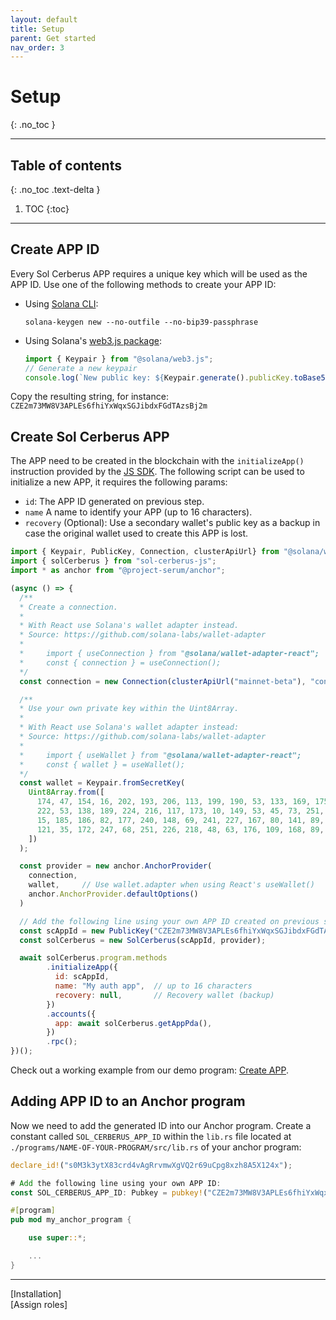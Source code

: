 ```yaml
---
layout: default
title: Setup
parent: Get started
nav_order: 3
---
```


# Setup
{: .no_toc }

---


## Table of contents
{: .no_toc .text-delta }

1. TOC
{:toc}

---

## Create APP ID

Every Sol Cerberus APP requires a unique key which will be used as the APP ID. 
Use one of the following methods to create your APP ID:

- Using [Solana CLI]:

  ```shell
  solana-keygen new --no-outfile --no-bip39-passphrase
  ```
- Using Solana's [web3.js package]:

  ```js
  import { Keypair } from "@solana/web3.js";
  // Generate a new keypair
  console.log(`New public key: ${Keypair.generate().publicKey.toBase58()}`);
  ```
Copy the resulting string, for instance: `CZE2m73MW8V3APLEs6fhiYxWqxSGJibdxFGdTAzsBj2m`

## Create Sol Cerberus APP
The APP need to be created in the blockchain with the `initializeApp()` instruction provided by the [JS SDK]. The following script can be used to initialize a new APP, it requires the following params:

- `id`: The APP ID generated on previous step.
- `name` A name to identify your APP (up to 16 characters).
- `recovery` (Optional): Use a secondary wallet's public key as a backup in case the original wallet used to create this APP is lost.

```js
import { Keypair, PublicKey, Connection, clusterApiUrl} from "@solana/web3.js";
import { solCerberus } from "sol-cerberus-js";
import * as anchor from "@project-serum/anchor";

(async () => {
  /**
  * Create a connection.
  * 
  * With React use Solana's wallet adapter instead.
  * Source: https://github.com/solana-labs/wallet-adapter
  * 
  *     import { useConnection } from "@solana/wallet-adapter-react";
  *     const { connection } = useConnection();
  */
  const connection = new Connection(clusterApiUrl("mainnet-beta"), "confirmed");

  /**
  * Use your own private key within the Uint8Array.
  * 
  * With React use Solana's wallet adapter instead:
  * Source: https://github.com/solana-labs/wallet-adapter
  * 
  *     import { useWallet } from "@solana/wallet-adapter-react";
  *     const { wallet } = useWallet();
  */
  const wallet = Keypair.fromSecretKey(
    Uint8Array.from([
      174, 47, 154, 16, 202, 193, 206, 113, 199, 190, 53, 133, 169, 175, 31, 56,
      222, 53, 138, 189, 224, 216, 117, 173, 10, 149, 53, 45, 73, 251, 237, 246,
      15, 185, 186, 82, 177, 240, 148, 69, 241, 227, 167, 80, 141, 89, 240, 121,
      121, 35, 172, 247, 68, 251, 226, 218, 48, 63, 176, 109, 168, 89, 238, 135,
    ])
  ); 

  const provider = new anchor.AnchorProvider(
    connection, 
    wallet,     // Use wallet.adapter when using React's useWallet()
    anchor.AnchorProvider.defaultOptions()
  )

  // Add the following line using your own APP ID created on previous step:
  const scAppId = new PublicKey("CZE2m73MW8V3APLEs6fhiYxWqxSGJibdxFGdTAzsBj2m");
  const solCerberus = new SolCerberus(scAppId, provider);

  await solCerberus.program.methods
        .initializeApp({
          id: scAppId,
          name: "My auth app",  // up to 16 characters
          recovery: null,       // Recovery wallet (backup)
        })
        .accounts({
          app: await solCerberus.getAppPda(),
        })
        .rpc();
})();

```
Check out a working example from our demo program: [Create APP](https://github.com/AnderUstarroz/sol-cerberus-demo/blob/main/tests/1_initialize_demo.ts#L23-L32).

## Adding APP ID to an Anchor program

Now we need to add the generated ID into our Anchor program. Create a constant called `SOL_CERBERUS_APP_ID` within the `lib.rs` file located at `./programs/NAME-OF-YOUR-PROGRAM/src/lib.rs` of your anchor program:


```rust
declare_id!("s0M3k3ytX83crd4vAgRrvmwXgVQ2r69uCpg8xzh8A5X124x");

# Add the following line using your own APP ID:
const SOL_CERBERUS_APP_ID: Pubkey = pubkey!("CZE2m73MW8V3APLEs6fhiYxWqxSGJibdxFGdTAzsBj2m");

#[program]
pub mod my_anchor_program {

    use super::*;

    ...
}
```

---

<div class="prev-next">
<div markdown="1">
[Installation]
</div>
<div markdown="1">
[Assign roles]
</div>
</div>

[Solana CLI]: https://docs.solana.com/es/wallet-guide/paper-wallet#seed-phrase-generation
[JS SDK]: https://www.npmjs.com/package/sol-cerberus-js
[web3.js package]: https://solana-labs.github.io/solana-web3.js/
[Installation]: ../installation
[Assign roles]: ../assign-roles